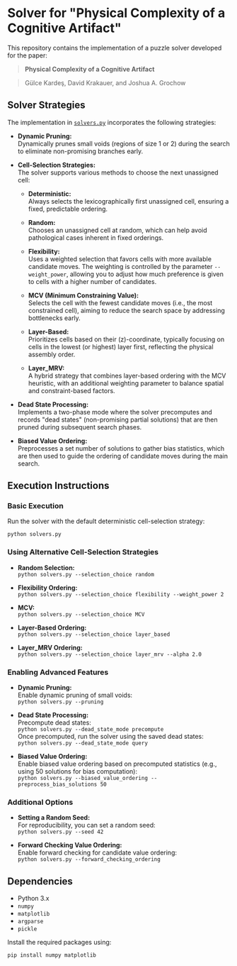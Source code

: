 # Solver for "Physical Complexity of a Cognitive Artifact"

This repository contains the implementation of a puzzle solver developed for the paper:

> **Physical Complexity of a Cognitive Artifact**  

> Gülce Kardeş, David Krakauer, and Joshua A. Grochow

## Solver Strategies

The implementation in [`solvers.py`](solvers.py) incorporates the following strategies:

- **Dynamic Pruning:**  
  Dynamically prunes small voids (regions of size 1 or 2) during the search to eliminate non-promising branches early.

- **Cell-Selection Strategies:**  
  The solver supports various methods to choose the next unassigned cell:
  
  - **Deterministic:**  
    Always selects the lexicographically first unassigned cell, ensuring a fixed, predictable ordering.
  
  - **Random:**  
    Chooses an unassigned cell at random, which can help avoid pathological cases inherent in fixed orderings.
  
  - **Flexibility:**  
    Uses a weighted selection that favors cells with more available candidate moves. The weighting is controlled by the parameter `--weight_power`, allowing you to adjust how much preference is given to cells with a higher number of candidates.
  
  - **MCV (Minimum Constraining Value):**  
    Selects the cell with the fewest candidate moves (i.e., the most constrained cell), aiming to reduce the search space by addressing bottlenecks early.
  
  - **Layer-Based:**  
    Prioritizes cells based on their \(z\)-coordinate, typically focusing on cells in the lowest (or highest) layer first, reflecting the physical assembly order.
  
  - **Layer_MRV:**  
    A hybrid strategy that combines layer-based ordering with the MCV heuristic, with an additional weighting parameter to balance spatial and constraint-based factors.

- **Dead State Processing:**  
  Implements a two-phase mode where the solver precomputes and records "dead states" (non-promising partial solutions) that are then pruned during subsequent search phases.

- **Biased Value Ordering:**  
  Preprocesses a set number of solutions to gather bias statistics, which are then used to guide the ordering of candidate moves during the main search.

## Execution Instructions

### Basic Execution

Run the solver with the default deterministic cell-selection strategy:

`python solvers.py`

### Using Alternative Cell-Selection Strategies

- **Random Selection:**  
  `python solvers.py --selection_choice random`

- **Flexibility Ordering:**  
  `python solvers.py --selection_choice flexibility --weight_power 2`

- **MCV:**  
  `python solvers.py --selection_choice MCV`

- **Layer-Based Ordering:**  
  `python solvers.py --selection_choice layer_based`

- **Layer_MRV Ordering:**  
  `python solvers.py --selection_choice layer_mrv --alpha 2.0`

### Enabling Advanced Features

- **Dynamic Pruning:**  
  Enable dynamic pruning of small voids:  
  `python solvers.py --pruning`

- **Dead State Processing:**  
  Precompute dead states:  
  `python solvers.py --dead_state_mode precompute`  
  Once precomputed, run the solver using the saved dead states:  
  `python solvers.py --dead_state_mode query`

- **Biased Value Ordering:**  
  Enable biased value ordering based on precomputed statistics (e.g., using 50 solutions for bias computation):  
  `python solvers.py --biased_value_ordering --preprocess_bias_solutions 50`

### Additional Options

- **Setting a Random Seed:**  
  For reproducibility, you can set a random seed:  
  `python solvers.py --seed 42`

- **Forward Checking Value Ordering:**  
  Enable forward checking for candidate value ordering:  
  `python solvers.py --forward_checking_ordering`

## Dependencies

- Python 3.x
- `numpy`
- `matplotlib`
- `argparse`
- `pickle`

Install the required packages using:

`pip install numpy matplotlib`
